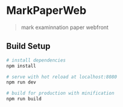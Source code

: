 # MarkPaperWeb

> mark examinnation paper webfront

## Build Setup

``` bash
# install dependencies
npm install

# serve with hot reload at localhost:8080
npm run dev

# build for production with minification
npm run build
```

